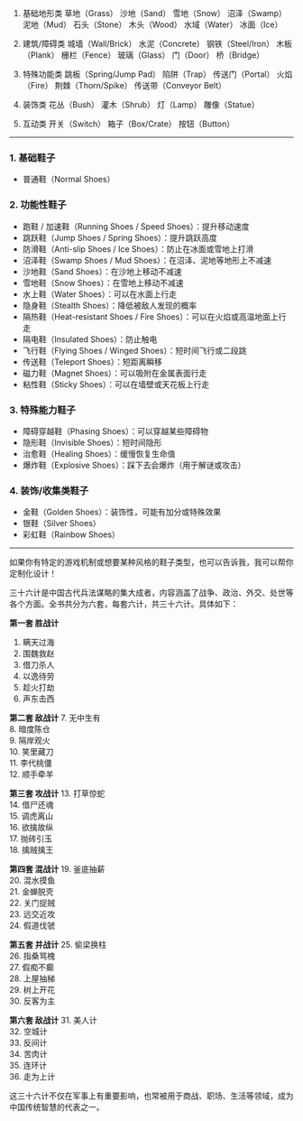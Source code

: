
1. 基础地形类
草地（Grass）
沙地（Sand）
雪地（Snow）
沼泽（Swamp）
泥地（Mud）
石头（Stone）
木头（Wood）
水域（Water）
冰面（Ice）

2. 建筑/障碍类
城墙（Wall/Brick）
水泥（Concrete）
钢铁（Steel/Iron）
木板（Plank）
栅栏（Fence）
玻璃（Glass）
门（Door）
桥（Bridge）

3. 特殊功能类
跳板（Spring/Jump Pad）
陷阱（Trap）
传送门（Portal）
火焰（Fire）
荆棘（Thorn/Spike）
传送带（Conveyor Belt）

4. 装饰类
花丛（Bush）
灌木（Shrub）
灯（Lamp）
雕像（Statue）

5. 互动类
开关（Switch）
箱子（Box/Crate）
按钮（Button）



---

### 1. 基础鞋子
- 普通鞋（Normal Shoes）

### 2. 功能性鞋子
- 跑鞋 / 加速鞋（Running Shoes / Speed Shoes）：提升移动速度
- 跳跃鞋（Jump Shoes / Spring Shoes）：提升跳跃高度
- 防滑鞋（Anti-slip Shoes / Ice Shoes）：防止在冰面或雪地上打滑
- 沼泽鞋（Swamp Shoes / Mud Shoes）：在沼泽、泥地等地形上不减速
- 沙地鞋（Sand Shoes）：在沙地上移动不减速
- 雪地鞋（Snow Shoes）：在雪地上移动不减速
- 水上鞋（Water Shoes）：可以在水面上行走
- 隐身鞋（Stealth Shoes）：降低被敌人发现的概率
- 隔热鞋（Heat-resistant Shoes / Fire Shoes）：可以在火焰或高温地面上行走
- 隔电鞋（Insulated Shoes）：防止触电
- 飞行鞋（Flying Shoes / Winged Shoes）：短时间飞行或二段跳
- 传送鞋（Teleport Shoes）：短距离瞬移
- 磁力鞋（Magnet Shoes）：可以吸附在金属表面行走
- 粘性鞋（Sticky Shoes）：可以在墙壁或天花板上行走

### 3. 特殊能力鞋子
- 障碍穿越鞋（Phasing Shoes）：可以穿越某些障碍物
- 隐形鞋（Invisible Shoes）：短时间隐形
- 治愈鞋（Healing Shoes）：缓慢恢复生命值
- 爆炸鞋（Explosive Shoes）：踩下去会爆炸（用于解谜或攻击）

### 4. 装饰/收集类鞋子
- 金鞋（Golden Shoes）：装饰性，可能有加分或特殊效果
- 银鞋（Silver Shoes）
- 彩虹鞋（Rainbow Shoes）

---

如果你有特定的游戏机制或想要某种风格的鞋子类型，也可以告诉我，我可以帮你定制化设计！


三十六计是中国古代兵法谋略的集大成者，内容涵盖了战争、政治、外交、处世等各个方面。全书共分为六套，每套六计，共三十六计。具体如下：

**第一套 胜战计**
1. 瞒天过海  
2. 围魏救赵  
3. 借刀杀人  
4. 以逸待劳  
5. 趁火打劫  
6. 声东击西  

**第二套 敌战计**
7. 无中生有  
8. 暗度陈仓  
9. 隔岸观火  
10. 笑里藏刀  
11. 李代桃僵  
12. 顺手牵羊  

**第三套 攻战计**
13. 打草惊蛇  
14. 借尸还魂  
15. 调虎离山  
16. 欲擒故纵  
17. 抛砖引玉  
18. 擒贼擒王  

**第四套 混战计**
19. 釜底抽薪  
20. 混水摸鱼  
21. 金蝉脱壳  
22. 关门捉贼  
23. 远交近攻  
24. 假道伐虢  

**第五套 并战计**
25. 偷梁换柱  
26. 指桑骂槐  
27. 假痴不癫  
28. 上屋抽梯  
29. 树上开花  
30. 反客为主  

**第六套 敌战计**
31. 美人计  
32. 空城计  
33. 反间计  
34. 苦肉计  
35. 连环计  
36. 走为上计  

这三十六计不仅在军事上有重要影响，也常被用于商战、职场、生活等领域，成为中国传统智慧的代表之一。
